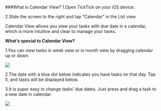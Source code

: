 ###What is Calendar View? 
1.Open TickTick on your iOS device. 

2.Slide the screen to the right and tap “Calendar” in the List view. 

Calendar View allows you view your tasks with due date in a calendar, which is more intuitive and clear to manage your tasks. 



**What’s special to Calendar View?**

1.You can view tasks in week view or in month view by dragging calendar up or down. 

![](../images/iOScalendarview.png)

2.The date with a blue dot below indicates you have tasks on that day. Tap it, and tasks will be displayed below.

3.It is super easy to change tasks’ due dates. Just press and drag a task to a new date in calendar. 

![](../images/ioscalendarview1.png)